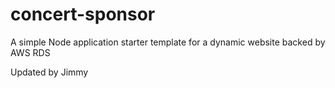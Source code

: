 # concert-sponsor
A simple Node application starter template for a dynamic website backed by AWS RDS

Updated by Jimmy
